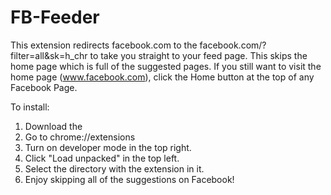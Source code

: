 # FB-Feeder

This extension redirects facebook.com to the facebook.com/?filter=all&sk=h_chr to take you straight to your feed page.  This skips the home page which is full of the suggested pages.  If you still want to visit the home page (www.facebook.com), click the Home button at the top of any Facebook Page.

To install:
1)  Download the 
2)  Go to chrome://extensions
3)  Turn on developer mode in the top right.
4)  Click "Load unpacked" in the top left.
5)  Select the directory with the extension in it.
6)  Enjoy skipping all of the suggestions on Facebook!
